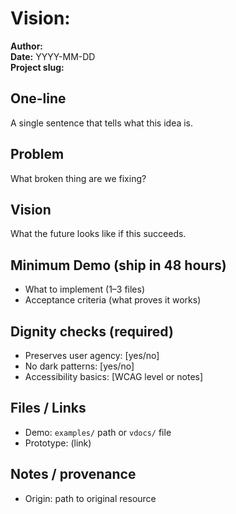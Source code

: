 # Vision: <Short Title>

**Author:** <name>  
**Date:** YYYY-MM-DD  
**Project slug:** <path--to--project>

## One-line
A single sentence that tells what this idea is.

## Problem
What broken thing are we fixing?

## Vision
What the future looks like if this succeeds.

## Minimum Demo (ship in 48 hours)
- What to implement (1–3 files)
- Acceptance criteria (what proves it works)

## Dignity checks (required)
- Preserves user agency: [yes/no]
- No dark patterns: [yes/no]
- Accessibility basics: [WCAG level or notes]

## Files / Links
- Demo: `examples/` path or `vdocs/` file
- Prototype: (link)

## Notes / provenance
- Origin: path to original resource
